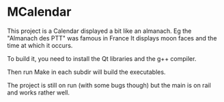 # MCalendar

This project is a  Calendar displayed a bit like an almanach.
Eg the "Almanach des PTT" was famous in France
It displays moon faces and the time at which it occurs.

To build it, you need to install the Qt libraries and the g++ compiler.

Then run Make in each subdir will build the executables.

The project is still on run (with some bugs though) but the main is on rail
and works rather well.


